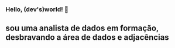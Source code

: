 ### Hello, (dev's)world! 👋

## sou uma analista de dados em formação, desbravando a área de dados e adjacências
